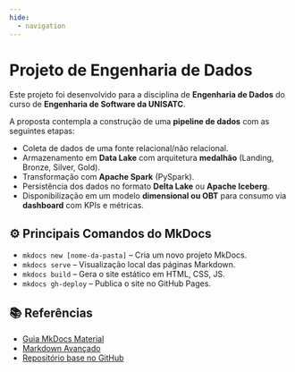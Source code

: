 ```yaml
---
hide:
  - navigation
---
```


# Projeto de Engenharia de Dados

Este projeto foi desenvolvido para a disciplina de **Engenharia de Dados** do curso de **Engenharia de Software da UNISATC**.

A proposta contempla a construção de uma **pipeline de dados** com as seguintes etapas:

- Coleta de dados de uma fonte relacional/não relacional.
- Armazenamento em **Data Lake** com arquitetura **medalhão** (Landing, Bronze, Silver, Gold).
- Transformação com **Apache Spark** (PySpark).
- Persistência dos dados no formato **Delta Lake** ou **Apache Iceberg**.
- Disponibilização em um modelo **dimensional ou OBT** para consumo via **dashboard** com KPIs e métricas.

## ⚙️ Principais Comandos do MkDocs

- `mkdocs new [nome-da-pasta]` – Cria um novo projeto MkDocs.
- `mkdocs serve` – Visualização local das páginas Markdown.
- `mkdocs build` – Gera o site estático em HTML, CSS, JS.
- `mkdocs gh-deploy` – Publica o site no GitHub Pages.

## 📚 Referências

- [Guia MkDocs Material](https://squidfunk.github.io/mkdocs-material/reference/)
- [Markdown Avançado](https://tutorial-mkdocs.systemhealthlab.com/flavoured_markdown.html)
- [Repositório base no GitHub](https://github.com/jlsilva01/projeto-ed-satc)
